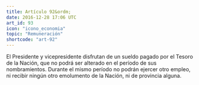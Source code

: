 ```yaml
---
title: Artículo 92&ordm;
date: 2016-12-28 17:06 UTC
art_id: 93
icon: "icono_economia"
topic: "Remuneración"
shortcode: "art-92"
---
```

El Presidente y vicepresidente disfrutan de un sueldo pagado por el Tesoro de la Nación, que no podrá ser alterado en el período de sus nombramientos. Durante el mismo período no podrán ejercer otro empleo, ni recibir ningún otro emolumento de la Nación, ni de provincia alguna.
